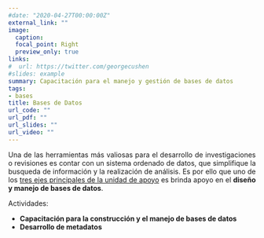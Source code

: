 ```yaml
---
#date: "2020-04-27T00:00:00Z"
external_link: ""
image:
  caption: 
  focal_point: Right
  preview_only: true
links:
#  url: https://twitter.com/georgecushen
#slides: example
summary: Capacitación para el manejo y gestión de bases de datos
tags:
- bases
title: Bases de Datos
url_code: ""
url_pdf: ""
url_slides: ""
url_video: ""
---
```

<DIV align="justify">

Una de las herramientas más valiosas para el desarrollo de investigaciones o revisiones es contar con un sistema ordenado de datos, que simplifique la busqueda de información y la realización de análisis.
Es por ello que uno de los [tres ejes principales de la unidad de apoyo](/ejes) es brinda apoyo en el **diseño y manejo de bases de datos**.

</DIV>
Actividades:

  - **Capacitación para la construcción y el manejo de bases de datos**
  - **Desarrollo de metadatos**
